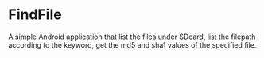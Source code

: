 FindFile
========

A simple Android application that list the files under SDcard, list the filepath according to the keyword, get the md5 and sha1 values of the specified file.

